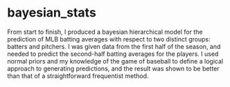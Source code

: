 # bayesian_stats
From start to finish, I produced a bayesian hierarchical model for the prediction of MLB batting averages with respect to two distinct groups: batters and pitchers. 
I was given data from the first half of the season, and needed to predict the second-half batting averages for the players. I used normal priors and my knowledge of 
the game of baseball to define a logical approach to generating predictions, and the result was shown to be better than that of a straightforward frequentist method. 
